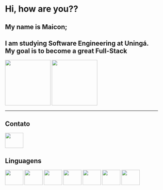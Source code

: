 # Hi, how are you??
## My name is Maicon;
I am studying Software Engineering at Uningá. My goal is to become a great Full-Stack
---

<img height =" 150em" src="https://github-readme-stats.vercel.app/api?username=Maicon-Lucas&theme=tokyonight"/>
    
    
<img  height ="150em" src="https://github-readme-stats.vercel.app/api/top-langs/?username=Maicon-Lucas"/>


---

## Contato

<a href="http://www.linkedin.com/in/maiconlucas">
    <img src="https://cdn.jsdelivr.net/gh/devicons/devicon@latest/icons/linkedin/linkedin-original.svg" height="50"
    width= "60">
</a>


## Linguagens
<img src="https://cdn.jsdelivr.net/gh/devicons/devicon@latest/icons/c/c-original.svg" height="50" width = "60" />
<img src="https://cdn.jsdelivr.net/gh/devicons/devicon@latest/icons/cplusplus/cplusplus-original.svg" height = "50" width="60"/>
<img src="https://cdn.jsdelivr.net/gh/devicons/devicon@latest/icons/git/git-original.svg" height = "50" width="60" />
<img src="https://cdn.jsdelivr.net/gh/devicons/devicon@latest/icons/github/github-original.svg" height="50" width="60"/>
<img src="https://cdn.jsdelivr.net/gh/devicons/devicon@latest/icons/html5/html5-original-wordmark.svg" height="50" width="60"/>
<img src="https://cdn.jsdelivr.net/gh/devicons/devicon@latest/icons/python/python-original.svg" height="50" width="60"/>
<img src="https://cdn.jsdelivr.net/gh/devicons/devicon@latest/icons/css3/css3-original-wordmark.svg" height="50" width="60"/>
